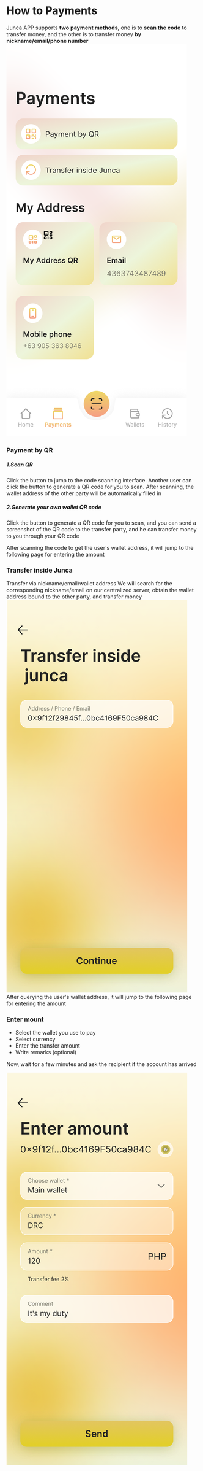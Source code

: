 # How to Payments
Junca APP supports **two payment methods**, one is to **scan the code** to transfer money, and the other is to transfer money **by nickname/email/phone number**
![Paymemts-w195](media/Paymemts.png)



### Payment by QR
##### 1.Scan QR
Click the button to jump to the code scanning interface. Another user can click the button to generate a QR code for you to scan. After scanning, the wallet address of the other party will be automatically filled in

##### 2.Generate your own wallet QR code
Click the button to generate a QR code for you to scan, and you can send a screenshot of the QR code to the transfer party, and he can transfer money to you through your QR code

After scanning the code to get the user's wallet address, it will jump to the following page for entering the amount

### Transfer inside Junca
Transfer via nickname/email/wallet address
We will search for the corresponding nickname/email on our centralized server, obtain the wallet address bound to the other party, and transfer money
![transfer inside junca-w195](media/transfer%20inside%20junca.png)
After querying the user's wallet address, it will jump to the following page for entering the amount


### Enter mount
* Select the wallet you use to pay
* Select currency
* Enter the transfer amount
* Write remarks (optional)

Now, wait for a few minutes and ask the recipient if the account has arrived

![enter amount-w195](media/enter%20amount.png)

